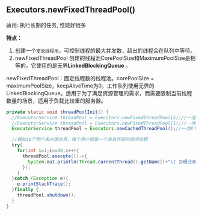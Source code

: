 ## Executors.newFixedThreadPool()

适用: 执行长期的任务, 性能好很多

**特点：**

1. 创建一个`定长线程池`，可控制线程的最大并发数，超出的线程会在队列中等待。
2. newFixedThreadPool 创建的线程池CorePoolSize和MaximumPoolSize是相等的，它使用的是无界**LinkedBlockingQueue** 。



newFixedThreadPool：固定线程数的线程池。corePoolSize = maximumPoolSize，keepAliveTime为0，工作队列使用无界的LinkedBlockingQueue。适用于为了满足资源管理的需求，而需要限制当前线程数量的场景，适用于负载比较重的服务器。



```java
private static void threadPoolInit() {
  //ExecutorService threadPool = Executors.newFixedThreadPool(5);//一池5个处理线程
  //ExecutorService threadPool = Executors.newFixedThreadPool(1);//一池1个线程
  ExecutorService threadPool = Executors.newCachedThreadPool();//一池N个线程

  //模拟10个用户来办理业务，每个用户就是一个来自外部的请求线程
  try{
    for(int i=1;i<=10;i++){
      threadPool.execute(()->{
        System.out.println(Thread.currentThread().getName()+"\t 办理业务");
      });
    }
  }catch (Exception e){
    e.printStackTrace();
  }finally {
    threadPool.shutdown();
  }
}
```

